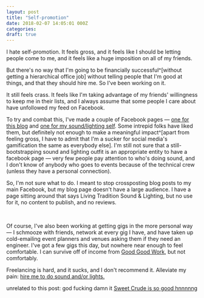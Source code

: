 ```yaml
---
layout: post
title: "Self-promotion"
date: 2018-02-07 14:05:01 000Z
categories:
draft: true
---
```


I hate self-promotion. It feels gross, and it feels like I should be letting people come to me, and it feels like a huge imposition on all of my friends.

But there's no way that I'm going to be financially successful^[without getting a hierarchical office job] without telling people that I'm good at things, and that they should hire me. So I've been working on it.

It still feels crass. It feels like I'm taking advantage of my friends' willingness to keep me in their lists, and I always assume that some people I care about have unfollowed my feed on Facebook.

To try and combat this, I've made a couple of Facebook pages — [one for this blog](https://www.facebook.com/rowanluptonblog/) and [one for my sound/lighting self](https://www.facebook.com/Living-Tradition-Sound-Lighting-148030765914408/). Some intrepid folks have liked them, but definitely not enough to make a meaningful impact^[apart from feeling gross, I have to admit that I'm a sucker for social media's gamification the same as everybody else]. I'm still not sure that a still-bootstrapping sound and lighting outfit is an appropriate entity to have a facebook page — very few people pay attention to who's doing sound, and I don't know of anybody who goes to events because of the technical crew (unless they have a personal connection).

So, I'm not sure what to do. I meant to stop crossposting blog posts to my main Facebook, but my blog page doesn't have a large audience. I have a page sitting around that says Living Tradition Sound & Lighting, but no use for it, no content to publish, and no reviews.

<br />

Of course, I've also been working at getting gigs in the more personal way — I schmooze with friends, network at every gig I have, and have taken up cold-emailing event planners and venues asking them if they need an engineer. I've got a few gigs this day, but nowhere near enough to feel comfortable. I can survive off of income from [Good Good Work](https://goodgoodwork.io), but not comfortably.

Freelancing is hard, and it sucks, and I don't recommend it. Alleviate my pain: [hire me to do sound and/or lights.](http://livingtradition.tech)

unrelated to this post: god fucking damn it [Sweet Crude is so good hnnnnng](https://www.youtube.com/watch?v=SeZF88iEhlA)